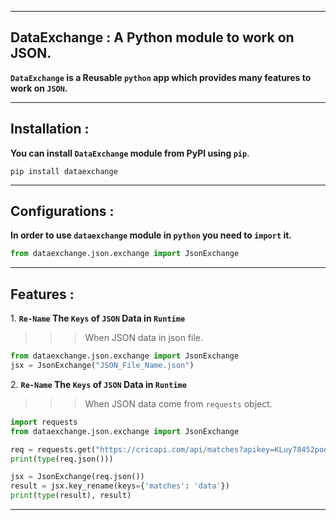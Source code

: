 ___
## DataExchange : A Python module to work on JSON.  

**```DataExchange``` is a Reusable ```python``` app which provides many features to work on ```JSON```.**
___


## Installation :  
**You can install ```DataExchange``` module from PyPI using ```pip```**.  

``` pip install dataexchange ```
___


## Configurations :  
**In order to use ```dataexchange``` module in ```python``` you need to ```import``` it.**  

```python
from dataexchange.json.exchange import JsonExchange  
```
___


## Features :  
1\. **```Re-Name``` The ```Keys``` of ```JSON``` Data in ```Runtime```**  
>>> When JSON data in json file.  
```python
from dataexchange.json.exchange import JsonExchange  
jsx = JsonExchange("JSON_File_Name.json")
```


2\. **```Re-Name``` The ```Keys``` of ```JSON``` Data in ```Runtime```**  
>>> When JSON data come from ```requests``` object.  
```python
import requests  
from dataexchange.json.exchange import JsonExchange  

req = requests.get("https://cricapi.com/api/matches?apikey=KLuy78452poolnufyBAnb61S2")  
print(type(req.json()))  

jsx = JsonExchange(req.json())  
result = jsx.key_rename(keys={'matches': 'data'})  
print(type(result), result)  

```
___